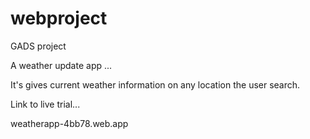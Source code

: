 # webproject
GADS project

A weather update app ...

It's gives current weather information on any location the user search.


Link to live trial...

weatherapp-4bb78.web.app
